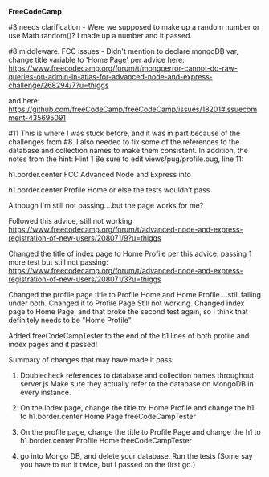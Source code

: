 **FreeCodeCamp**

#3 needs clarification - Were we supposed to make up a random number or use Math.random()? I made up a number and it passed.

#8 middleware. FCC issues - Didn't mention to declare mongoDB var, change title variable to 'Home Page' per advice here: https://www.freecodecamp.org/forum/t/mongoerror-cannot-do-raw-queries-on-admin-in-atlas-for-advanced-node-and-express-challenge/268294/7?u=thiggs

and here: https://github.com/freeCodeCamp/freeCodeCamp/issues/18201#issuecomment-435695091

#11 This is where I was stuck before, and it was in part because of the challenges from #8. I also needed to fix some of the references to the database and collection names to make them consistent. In addition, the notes from the hint:
Hint 1
Be sure to edit views/pug/profile.pug, line 11:

h1.border.center FCC Advanced Node and Express
into

h1.border.center Profile Home
or else the tests wouldn’t pass

Although I'm still not passing....but the page works for me?

Followed this advice, still not working
https://www.freecodecamp.org/forum/t/advanced-node-and-express-registration-of-new-users/208071/9?u=thiggs

Changed the title of index page to Home Profile per this advice, passing 1 more test but still not passing:
https://www.freecodecamp.org/forum/t/advanced-node-and-express-registration-of-new-users/208071/3?u=thiggs

Changed the profile page title to Profile Home and Home Profile....still failing under both. Changed it to Profile Page Still not working. Changed index page to Home Page, and that broke the second test again, so I think that definitely needs to be "Home Profile".

Added freeCodeCampTester to the end of the h1 lines of both profile and index pages and it passed!

Summary of changes that may have made it pass:
1. Doublecheck references to database and collection names throughout server.js Make sure they actually refer to the database on MongoDB in every instance.

2. On the index page, change the title to: Home Profile
and change the h1 to h1.border.center Home Page freeCodeCampTester

3. On the profile page, change the title to Profile Page
and change the h1 to h1.border.center Profile Home freeCodeCampTester

4. go into Mongo DB, and delete your database. Run the tests (Some say you have to run it twice, but I passed on the first go.)